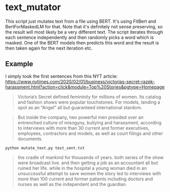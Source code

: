 # text_mutator

This script just mutates text from a file using BERT. It's using FitBert and BertForMaskedLM for that. Note that it's definitely not sense preserving, so the result will most likely be a very different text.
The script iterates through each sentence independently and then randomly picks a word which is masked. One of the BERT models then predicts this word and the result is then taken again for the next iteration etc.

## Example
I simply took the first sentences from this NYT article: https://www.nytimes.com/2020/02/01/business/victorias-secret-razek-harassment.html?action=click&module=Top%20Stories&pgtype=Homepage

>Victoria’s Secret defined femininity for millions of women. Its catalog and fashion shows were popular touchstones. For models, landing a spot as an “Angel” all but guaranteed international stardom.

> But inside the company, two powerful men presided over an entrenched culture of misogyny, bullying and harassment, according to interviews with more than 30 current and former executives, employees, contractors and models, as well as court filings and other documents.


`python mutate_text.py test_sent.txt`
> the cradle of mankind for thousands of years. both series of the show were broadcast live. and then getting a job as an accountant all but ruined her life. while in the hospital a young woman died in an unsuccessful attempt to save women the story led to interviews with more than 100 current and former patients including doctors and nurses as well as the independent and the guardian.
